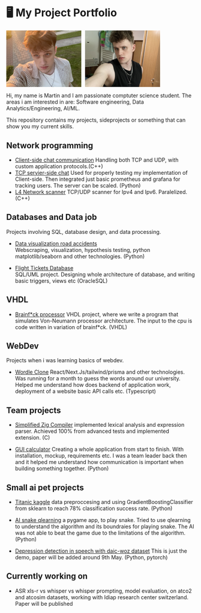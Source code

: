 # 🖥️ My Project Portfolio

<div style="display: flex; gap: 10px;">
  <img src="image.jpg" alt="image" width="200"/>
  <img src="image2.jpg" alt="image" width="200"/>
</div>

Hi, my name is Martin and I am passionate comptuter science student. The areas i am interested in are: Software engineering, Data Analytics/Engineering, AI/ML.

This repository contains my projects, sideprojects or something that can show you my current skills.

## Network programming

- [Client-side chat communication](https://github.com/Vacko32/ClientSideChatApplication)
  Handling both TCP and UDP, with custom application protocols.(C++)
- [TCP servier-side chat](https://github.com/Vacko32/simpletcpserver)
  Used for properly testing my implementation of Client-side. Then integrated just basic prometheus and grafana for tracking users. The server can be scaled. (Python)
- [L4 Network scanner](https://github.com/Vacko32/L4_UDP_TCP_scanner)
  TCP/UDP scanner for Ipv4 and Ipv6. Paralelized. (C++)

## Databases and Data job

Projects involving SQL, database design, and data processing.

- [Data visualization road accidents](https://github.com/Vacko32/nehodovost_izv)  
  Webscraping, visualization, hypothesis testing, python matplotlib/seaborn and other technologies. (Python)

- [Flight Tickets Database](https://github.com/Vacko32/IDSProject)  
  SQL/UML project. Designing whole architecture of database, and
  writing basic triggers, views etc (OracleSQL)

## VHDL

- [Brainf\*ck processor](https://github.com/Vacko32/inp24-projekt1)
  VHDL project, where we write a program that simulates Von-Neumann processor architecture. The input to the cpu is code written in variation of brainf\*ck. (VHDL)

## WebDev

Projects when i was learning basics of webdev.

- [Wordle Clone](https://github.com/Vacko32/wordle-fit-version)
  React/Next.Js/tailwind/prisma and other technologies. Was running for a month to guess the words around our university.
  Helped me understand how does backend of application work, deployment of a website basic API calls etc. (Typescript)

## Team projects

- [Simplified Zig Compiler](https://github.com/Siigull/IFJ-projekt) implemented lexical analysis and expression parser. Achieved 100% from advanced tests and implemented extension. (C)

- [GUI calculator](https://github.com/DaveV6/IVS-Projekt2)
  Creating a whole application from start to finish. With installation, mockup, requirements etc. I was a team leader back then and it helped me understand how communication is important when building something together. (Python)

## Small ai pet projects

- [Titanic kaggle](https://github.com/Vacko32/TitanicKaggleSubmission)
  data preproccesing and using GradientBoostingClassifier from sklearn to reach 78% classification success rate. (Python)

- [AI snake qlearning](https://github.com/Vacko32/aisnake)
  a pygame app, to play snake. Tried to use qlearning to understand the algorithm and its boundraies for playing snake. The AI was not able to beat the game due to the limitations of the algorithm.(Python)

- [Depression detection in speech with daic-woz dataset](https://youtu.be/E5J7BPy8VA4)
  This is just the demo, paper will be added around 9th May. (Python, pytorch)

## Currently working on

- ASR xls-r vs whisper vs whisper prompting, model evaluation, on atco2 and atcosim datasets, working with Idiap research center switzerland. Paper will be published
